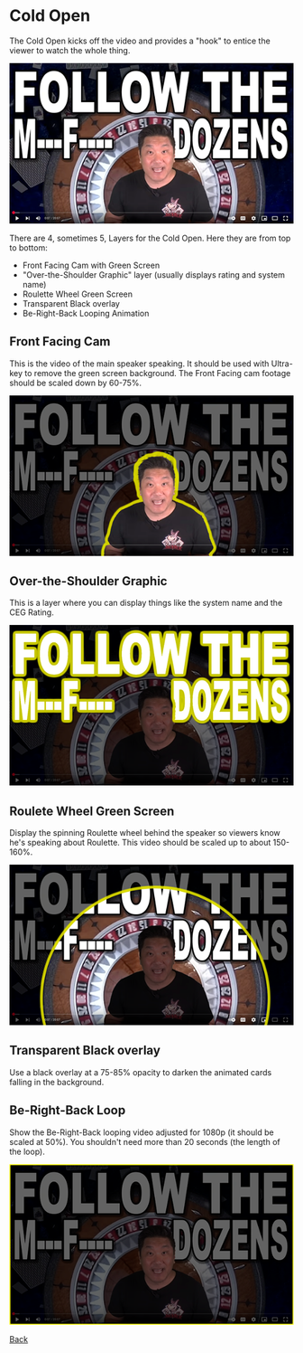 # Cold Open

The Cold Open kicks off the video and provides a "hook" to entice the viewer to watch the
whole thing.

![Cold Open](img/Seq-01-999-full.png)

There are 4, sometimes 5, Layers for the Cold Open. Here they are from top to bottom:

* Front Facing Cam with Green Screen
* "Over-the-Shoulder Graphic" layer (usually displays rating and system name)
* Roulette Wheel Green Screen
* Transparent Black overlay
* Be-Right-Back Looping Animation

## Front Facing Cam

This is the video of the main speaker speaking. It should be used with Ultra-key to
remove the green screen background. The Front Facing cam footage should be scaled down
by 60-75%.

![Front Facing Cam](img/Seq-01-500-speaker.png)

## Over-the-Shoulder Graphic

This is a layer where you can display things like the system name and the CEG Rating.

![Over-the-Shoulder](img/Seq-01-400-over-the-shoulder.png)

## Roulete Wheel Green Screen

Display the spinning Roulette wheel behind the speaker so viewers know he's speaking
about Roulette. This video should be scaled up to about 150-160%.

![Roulette Wheel](img/Seq-01-300-roulette-wheel.png)

## Transparent Black overlay

Use a black overlay at a 75-85% opacity to darken the animated cards falling in the
background.

## Be-Right-Back Loop

Show the Be-Right-Back looping video adjusted for 1080p (it should be scaled at 50%).
You shouldn't need more than 20 seconds (the length of the loop).

![Be-Right-Back Loop](img/Seq-01-100-be-right-back.png)

[Back](./)
